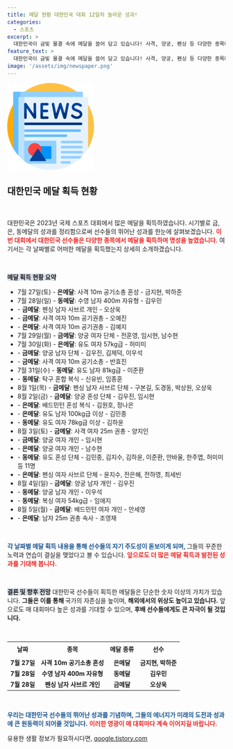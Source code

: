 ```yaml
---
title: 메달 현황 대한민국 대회 12일차 놀라운 성과!
categories:
  - 스포츠
excerpt: >
  대한민국이 금빛 물결 속에 메달을 쓸어 담고 있습니다! 사격, 양궁, 펜싱 등 다양한 종목에서 눈부신 성과를 올린 선수들의 여정을 지금 확인하세요!
feature_text: >
  대한민국이 금빛 물결 속에 메달을 쓸어 담고 있습니다! 사격, 양궁, 펜싱 등 다양한 종목에서 눈부신 성과를 올린 선수들의 여정을 지금 확인하세요!
image: '/assets/img/newspaper.png'
---
```


<p><img src="/assets/img/newspaper.png" alt="kimp 속보" /></p>

<h2 data-ke-size="size26">대한민국 메달 획득 현황</h2>

<p data-ke-size="size16">&nbsp;</p>

<p>대한민국은 2023년 국제 스포츠 대회에서 많은 메달을 획득하였습니다. 시기별로 금, 은, 동메달의 성과를 정리함으로써 선수들의 뛰어난 성과를 한눈에 살펴보겠습니다. <b><span style="color: #ee2323;">이번 대회에서 대한민국 선수들은 다양한 종목에서 메달을 획득하며 명성을 높였습니다.</span></b> 여기서는 각 날짜별로 어떠한 메달을 획득했는지 상세히 소개하겠습니다.</p>

<p data-ke-size="size16">&nbsp;</p>

<p><b><span style="background-color: #21538527;">메달 획득 현황 요약</span></b></p>

<ul>
    <li>7월 27일(토) - <b>은메달</b>: 사격 10m 공기소총 혼성 - 금지현, 박하준</li>
    <li>7월 28일(일) - <b>동메달</b>: 수영 남자 400m 자유형 - 김우민</li>
    <li>                - <b>금메달</b>: 펜싱 남자 사브르 개인 - 오상욱</li>
    <li>                - <b>금메달</b>: 사격 여자 10m 공기권총 - 오예진</li>
    <li>                - <b>은메달</b>: 사격 여자 10m 공기권총 - 김예지</li>
    <li>7월 29일(월) - <b>금메달</b>: 양궁 여자 단체 - 전훈영, 임시현, 남수현</li>
    <li>7월 30일(화) - <b>은메달</b>: 유도 여자 57kg급 - 허미미</li>
    <li>                - <b>금메달</b>: 양궁 남자 단체 - 김우진, 김제덕, 이우석</li>
    <li>                - <b>금메달</b>: 사격 여자 10m 공기소총 - 반효진</li>
    <li>7월 31일(수) - <b>동메달</b>: 유도 남자 81kg급 - 이준환</li>
    <li>                - <b>동메달</b>: 탁구 혼합 복식 - 신유빈, 임종훈</li>
    <li>8월 1일(목) - <b>금메달</b>: 펜싱 남자 사브르 단체 - 구본길, 도경동, 박상원, 오상욱</li>
    <li>8월 2일(금) - <b>금메달</b>: 양궁 혼성 단체 - 김우진, 임시현</li>
    <li>                - <b>은메달</b>: 배드민턴 혼성 복식 - 김원호, 정나은</li>
    <li>                - <b>은메달</b>: 유도 남자 100kg급 이상 - 김민종</li>
    <li>                - <b>동메달</b>: 유도 여자 78kg급 이상 - 김하윤</li>
    <li>8월 3일(토) - <b>금메달</b>: 사격 여자 25m 권총 - 양지인</li>
    <li>                - <b>금메달</b>: 양궁 여자 개인 - 임시현</li>
    <li>                - <b>은메달</b>: 양궁 여자 개인 - 남수현</li>
    <li>                - <b>동메달</b>: 유도 혼성 단체 - 김민종, 김지수, 김하윤, 이준환, 안바울, 한주엽, 허미미 등 11명</li>
    <li>                - <b>은메달</b>: 펜싱 여자 사브르 단체 - 윤지수, 전은혜, 전하영, 최세빈</li>
    <li>8월 4일(일) - <b>금메달</b>: 양궁 남자 개인 - 김우진</li>
    <li>                - <b>동메달</b>: 양궁 남자 개인 - 이우석</li>
    <li>                - <b>동메달</b>: 복싱 여자 54kg급 - 임애지</li>
    <li>8월 5일(월) - <b>금메달</b>: 배드민턴 여자 개인 - 안세영</li>
    <li>                - <b>은메달</b>: 남자 25m 권총 속사 - 조영재</li>
</ul>

<p data-ke-size="size16">&nbsp;</p>

<p><b><span style="color: #1a5490;">각 날짜별 메달 획득 내용을 통해 선수들의 자기 주도성이 돋보이게 되며, </span></b>그들의 꾸준한 노력과 연습이 결실을 맺었다고 볼 수 있습니다. <b><span style="color: #ee2323;">앞으로도 더 많은 메달 획득과 발전된 성과를 기대해 봅니다.</span></b> </p>

<p data-ke-size="size16">&nbsp;</p>

<p><b><span style="background-color: #21538527;">결론 및 향후 전망</span></b>
대한민국 선수들이 획득한 메달들은 단순한 숫자 이상의 가치가 있습니다. <b>그들은 이를 통해 </b> 국가의 자존심을 높이며, <b>해외에서의 위상도 높이고 있습니다.</b> 앞으로도 매 대회마다 높은 성과를 기대할 수 있으며, <b>후배 선수들에게도 큰 자극이 될 것입니다.</b></p>

<p data-ke-size="size16">&nbsp;</p>

<table style="width: 100%; border-collapse: collapse;">
    <tr>
        <td style="text-align: center; height: 30px;"><b>날짜</b></td>
        <td style="text-align: center; height: 30px;"><b>종목</b></td>
        <td style="text-align: center; height: 30px;"><b>메달 종류</b></td>
        <td style="text-align: center; height: 30px;"><b>선수</b></td>
    </tr>
    <tr>
        <td style="text-align: center; height: 17px;"><b>7월 27일</b></td>
        <td style="text-align: center; height: 17px;"><b>사격 10m 공기소총 혼성</b></td>
        <td style="text-align: center; height: 17px;"><b>은메달</b></td>
        <td style="text-align: center; height: 17px;"><b>금지현, 박하준</b></td>
    </tr>
    <tr>
        <td style="text-align: center; height: 17px;"><b>7월 28일</b></td>
        <td style="text-align: center; height: 17px;"><b>수영 남자 400m 자유형</b></td>
        <td style="text-align: center; height: 17px;"><b>동메달</b></td>
        <td style="text-align: center; height: 17px;"><b>김우민</b></td>
    </tr>
    <tr>
        <td style="text-align: center; height: 17px;"><b>7월 28일</b></td>
        <td style="text-align: center; height: 17px;"><b>펜싱 남자 사브르 개인</b></td>
        <td style="text-align: center; height: 17px;"><b>금메달</b></td>
        <td style="text-align: center; height: 17px;"><b>오상욱</b></td>
    </tr>
    <!-- 더 많은 데이터는 여기에 추가하실 수 있습니다. -->
</table>

<p data-ke-size="size16">&nbsp;</p>

<p><b><span style="color: #1a5490;">우리는 대한민국 선수들의 뛰어난 성과를 기념하며, 그들의 에너지가 미래의 도전과 성과에 큰 원동력이 되어줄 것입니다.</span></b> <b><span style="color: #ee2323;">이러한 영광이 매 대회마다 계속 이어지길 바랍니다.</span></b></p>
유용한 생활 정보가 필요하시다면, <a href="https://qoogle.tistory.com" rel="dofollow">qoogle.tistory.com</a>


